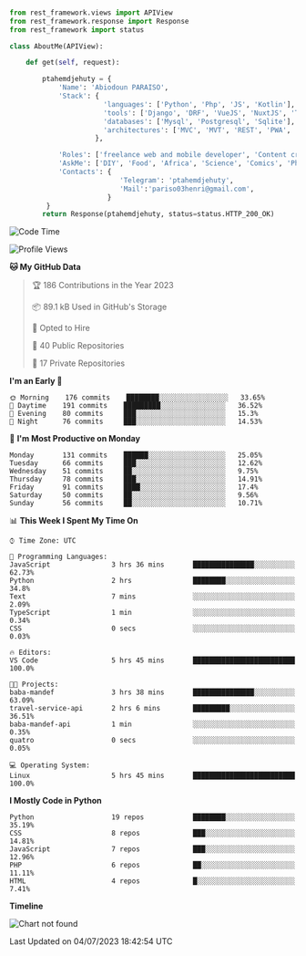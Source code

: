 ###
```python
from rest_framework.views import APIView
from rest_framework.response import Response
from rest_framework import status

class AboutMe(APIView):

    def get(self, request):

        ptahemdjehuty = {
            'Name': 'Abiodoun PARAISO',
            'Stack': {
                       'languages': ['Python', 'Php', 'JS', 'Kotlin'],
                       'tools': ['Django', 'DRF', 'VueJS', 'NuxtJS', 'Threejs' 'React', 'Kotlin', 'Electron'],
                       'databases': ['Mysql', 'Postgresql', 'Sqlite'],
                       'architectures': ['MVC', 'MVT', 'REST', 'PWA', 'SPA', 'MicroServices']
                     },

            'Roles': ['freelance web and mobile developer', 'Content creator', 'Teacher', 'Mentor'],
            'AskMe': ['DIY', 'Food', 'Africa', 'Science', 'Comics', 'Photography', 'Tech', 'Programming'],
            'Contacts': {
                           'Telegram': 'ptahemdjehuty',
                           'Mail':'pariso03henri@gmail.com',
                        }
         }
        return Response(ptahemdjehuty, status=status.HTTP_200_OK)

```                    

<!--START_SECTION:waka-->
![Code Time](http://img.shields.io/badge/Code%20Time-648%20hrs%2032%20mins-blue)

![Profile Views](http://img.shields.io/badge/Profile%20Views-0-blue)

**🐱 My GitHub Data** 

> 🏆 186 Contributions in the Year 2023
 > 
> 📦 89.1 kB Used in GitHub's Storage 
 > 
> 💼 Opted to Hire
 > 
> 📜 40 Public Repositories 
 > 
> 🔑 17 Private Repositories  
 > 
**I'm an Early 🐤** 

```text
🌞 Morning    176 commits    ████████░░░░░░░░░░░░░░░░░   33.65% 
🌆 Daytime    191 commits    █████████░░░░░░░░░░░░░░░░   36.52% 
🌃 Evening    80 commits     ███░░░░░░░░░░░░░░░░░░░░░░   15.3% 
🌙 Night      76 commits     ███░░░░░░░░░░░░░░░░░░░░░░   14.53%

```
📅 **I'm Most Productive on Monday** 

```text
Monday       131 commits    ██████░░░░░░░░░░░░░░░░░░░   25.05% 
Tuesday      66 commits     ███░░░░░░░░░░░░░░░░░░░░░░   12.62% 
Wednesday    51 commits     ██░░░░░░░░░░░░░░░░░░░░░░░   9.75% 
Thursday     78 commits     ███░░░░░░░░░░░░░░░░░░░░░░   14.91% 
Friday       91 commits     ████░░░░░░░░░░░░░░░░░░░░░   17.4% 
Saturday     50 commits     ██░░░░░░░░░░░░░░░░░░░░░░░   9.56% 
Sunday       56 commits     ██░░░░░░░░░░░░░░░░░░░░░░░   10.71%

```


📊 **This Week I Spent My Time On** 

```text
⌚︎ Time Zone: UTC

💬 Programming Languages: 
JavaScript               3 hrs 36 mins       ███████████████░░░░░░░░░░   62.73% 
Python                   2 hrs               ████████░░░░░░░░░░░░░░░░░   34.8% 
Text                     7 mins              ░░░░░░░░░░░░░░░░░░░░░░░░░   2.09% 
TypeScript               1 min               ░░░░░░░░░░░░░░░░░░░░░░░░░   0.34% 
CSS                      0 secs              ░░░░░░░░░░░░░░░░░░░░░░░░░   0.03%

🔥 Editors: 
VS Code                  5 hrs 45 mins       █████████████████████████   100.0%

🐱‍💻 Projects: 
baba-mandef              3 hrs 38 mins       ███████████████░░░░░░░░░░   63.09% 
travel-service-api       2 hrs 6 mins        █████████░░░░░░░░░░░░░░░░   36.51% 
baba-mandef-api          1 min               ░░░░░░░░░░░░░░░░░░░░░░░░░   0.35% 
quatro                   0 secs              ░░░░░░░░░░░░░░░░░░░░░░░░░   0.05%

💻 Operating System: 
Linux                    5 hrs 45 mins       █████████████████████████   100.0%

```

**I Mostly Code in Python** 

```text
Python                   19 repos            ████████░░░░░░░░░░░░░░░░░   35.19% 
CSS                      8 repos             ███░░░░░░░░░░░░░░░░░░░░░░   14.81% 
JavaScript               7 repos             ███░░░░░░░░░░░░░░░░░░░░░░   12.96% 
PHP                      6 repos             ██░░░░░░░░░░░░░░░░░░░░░░░   11.11% 
HTML                     4 repos             █░░░░░░░░░░░░░░░░░░░░░░░░   7.41%

```


**Timeline**

![Chart not found](https://raw.githubusercontent.com/ptahemdjehuty/ptahemdjehuty/main/charts/bar_graph.png) 


 Last Updated on 04/07/2023 18:42:54 UTC
<!--END_SECTION:waka-->
